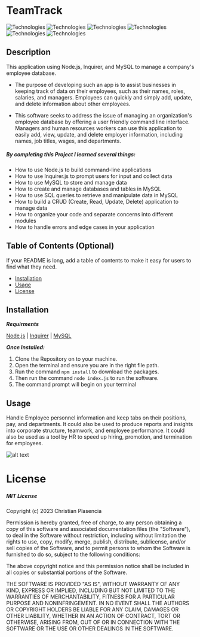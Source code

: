 # TeamTrack


![Technologies](https://img.shields.io/badge/-Git-F05032?logo=Git&logoColor=white)
![Technologies](https://img.shields.io/badge/-JavaScript-007396?logo=JavaScript&logoColor=white)
![Technologies](https://img.shields.io/badge/-Node.js-339933?logo=Node.js&logoColor=white)
![Technologies](https://img.shields.io/badge/-npm-CB3837?logo=npm&logoColor=white)
![Technologies](https://img.shields.io/badge/-MySQL-4479A1?logo=MySQL&logoColor=white)
![Technologies](https://img.shields.io/badge/-Inquirer-000000?logo=&logoColor=white)

## Description

This application using Node.js, Inquirer, and MySQL to manage a company's employee database.

- The purpose of developing such an app is to assist businesses in keeping track of data on their employees, such as their names, roles, salaries, and managers. Employees can quickly and simply add, update, and delete information about other employees.

- This software seeks to address the issue of managing an organization's employee database by offering a user friendly command line interface. Managers and human resources workers can use this application to easily add, view, update, and delete employer information, including names, job titles, wages, and departments.
##### By completing this Project I learned several things:
-   How to use Node.js to build command-line applications
-   How to use Inquirer.js to prompt users for input and collect data
-    How to use MySQL to store and manage data
-    How to create and manage databases and tables in MySQL
-    How to use SQL queries to retrieve and manipulate data in MySQL
-    How to build a CRUD (Create, Read, Update, Delete) application to manage data
-    How to organize your code and separate concerns into different modules
-    How to handle errors and edge cases in your application


## Table of Contents (Optional)

If your README is long, add a table of contents to make it easy for users to find what they need.

- [Installation](#installation)
- [Usage](#usage)
- [License](#license)

## Installation

***Requirments***

[Node.js](https://nodejs.org/en/) | [Inquirer](https://www.npmjs.com/package/inquirer) | [MySQL](https://www.npmjs.com/package/mysql2)

***Once Installed:***
1. Clone the Repository on to your machine.
2. Open the terminal and ensure you are in the right file path.
3. Run the command ```npm install``` to download the packages.
4. Then run the command ```node index.js``` to run the software.
5. The command prompt will begin on your terminal
## Usage

Handle Employee personnel information and keep tabs on their positions, pay, and departments. It could also be used to produce reports and insights into corporate structure, teamwork, and employee performance. It could also be used as a tool by HR to speed up hiring, promotion, and termination for employees.

![alt text](./assets/TeamTrack.gif)



# License

##### MIT License

Copyright (c) 2023 Christian Plasencia

Permission is hereby granted, free of charge, to any person obtaining a copy
of this software and associated documentation files (the "Software"), to deal
in the Software without restriction, including without limitation the rights
to use, copy, modify, merge, publish, distribute, sublicense, and/or sell
copies of the Software, and to permit persons to whom the Software is
furnished to do so, subject to the following conditions:

The above copyright notice and this permission notice shall be included in all
copies or substantial portions of the Software.

THE SOFTWARE IS PROVIDED "AS IS", WITHOUT WARRANTY OF ANY KIND, EXPRESS OR
IMPLIED, INCLUDING BUT NOT LIMITED TO THE WARRANTIES OF MERCHANTABILITY,
FITNESS FOR A PARTICULAR PURPOSE AND NONINFRINGEMENT. IN NO EVENT SHALL THE
AUTHORS OR COPYRIGHT HOLDERS BE LIABLE FOR ANY CLAIM, DAMAGES OR OTHER
LIABILITY, WHETHER IN AN ACTION OF CONTRACT, TORT OR OTHERWISE, ARISING FROM,
OUT OF OR IN CONNECTION WITH THE SOFTWARE OR THE USE OR OTHER DEALINGS IN THE
SOFTWARE.








